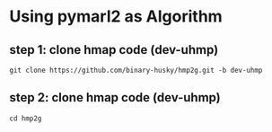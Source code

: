 # Using pymarl2 as Algorithm
## step 1: clone hmap code (dev-uhmp)
```
git clone https://github.com/binary-husky/hmp2g.git -b dev-uhmp
```


## step 2: clone hmap code (dev-uhmp)
```
cd hmp2g
```

